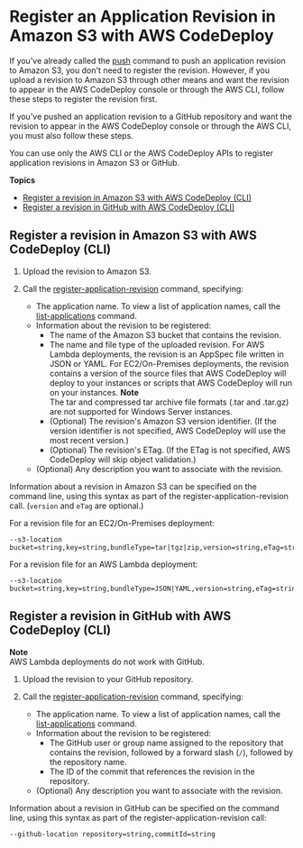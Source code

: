 # Register an Application Revision in Amazon S3 with AWS CodeDeploy<a name="application-revisions-register"></a>

If you've already called the [push](https://docs.aws.amazon.com/cli/latest/reference/deploy/push.html) command to push an application revision to Amazon S3, you don't need to register the revision\. However, if you upload a revision to Amazon S3 through other means and want the revision to appear in the AWS CodeDeploy console or through the AWS CLI, follow these steps to register the revision first\.

If you've pushed an application revision to a GitHub repository and want the revision to appear in the AWS CodeDeploy console or through the AWS CLI, you must also follow these steps\.

You can use only the AWS CLI or the AWS CodeDeploy APIs to register application revisions in Amazon S3 or GitHub\.

**Topics**
+ [Register a revision in Amazon S3 with AWS CodeDeploy \(CLI\)](#application-revisions-register-s3)
+ [Register a revision in GitHub with AWS CodeDeploy \(CLI\)](#application-revisions-register-github)

## Register a revision in Amazon S3 with AWS CodeDeploy \(CLI\)<a name="application-revisions-register-s3"></a>

1. Upload the revision to Amazon S3\.

1. Call the [register\-application\-revision](https://docs.aws.amazon.com/cli/latest/reference/deploy/register-application-revision.html) command, specifying:
   + The application name\. To view a list of application names, call the [list\-applications](https://docs.aws.amazon.com/cli/latest/reference/deploy/list-applications.html) command\.
   + Information about the revision to be registered:
     + The name of the Amazon S3 bucket that contains the revision\.
     + The name and file type of the uploaded revision\. For AWS Lambda deployments, the revision is an AppSpec file written in JSON or YAML\. For EC2/On\-Premises deployments, the revision contains a version of the source files that AWS CodeDeploy will deploy to your instances or scripts that AWS CodeDeploy will run on your instances\.
**Note**  
The tar and compressed tar archive file formats \(\.tar and \.tar\.gz\) are not supported for Windows Server instances\.
     + \(Optional\) The revision's Amazon S3 version identifier\. \(If the version identifier is not specified, AWS CodeDeploy will use the most recent version\.\)
     + \(Optional\) The revision's ETag\. \(If the ETag is not specified, AWS CodeDeploy will skip object validation\.\)
   + \(Optional\) Any description you want to associate with the revision\.

Information about a revision in Amazon S3 can be specified on the command line, using this syntax as part of the register\-application\-revision call\. \(`version` and `eTag` are optional\.\)

For a revision file for an EC2/On\-Premises deployment:

```
--s3-location bucket=string,key=string,bundleType=tar|tgz|zip,version=string,eTag=string
```

For a revision file for an AWS Lambda deployment:

```
--s3-location bucket=string,key=string,bundleType=JSON|YAML,version=string,eTag=string
```

## Register a revision in GitHub with AWS CodeDeploy \(CLI\)<a name="application-revisions-register-github"></a>

**Note**  
AWS Lambda deployments do not work with GitHub\. 

1. Upload the revision to your GitHub repository\.

1. Call the [register\-application\-revision](https://docs.aws.amazon.com/cli/latest/reference/deploy/register-application-revision.html) command, specifying:
   + The application name\. To view a list of application names, call the [list\-applications](https://docs.aws.amazon.com/cli/latest/reference/deploy/list-applications.html) command\.
   + Information about the revision to be registered:
     + The GitHub user or group name assigned to the repository that contains the revision, followed by a forward slash \(`/`\), followed by the repository name\.
     + The ID of the commit that references the revision in the repository\.
   + \(Optional\) Any description you want to associate with the revision\.

Information about a revision in GitHub can be specified on the command line, using this syntax as part of the register\-application\-revision call:

```
--github-location repository=string,commitId=string
```